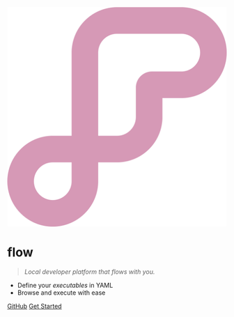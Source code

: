 <img src="_media/icon.png" alt="flow"/>

# flow

> _Local developer platform that flows with you._

- Define your _executables_ in YAML
- Browse and execute with ease

[GitHub](https://github.com/flowexec/flow)
[Get Started](README.md)

